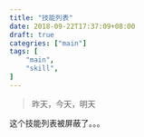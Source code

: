 ```yaml
---
title: "技能列表"
date: 2018-09-22T17:37:09+08:00
draft: true
categries: ["main"]
tags: [
    "main",
    "skill",
]
---
```


> 昨天，今天，明天

这个技能列表被屏蔽了。。。

